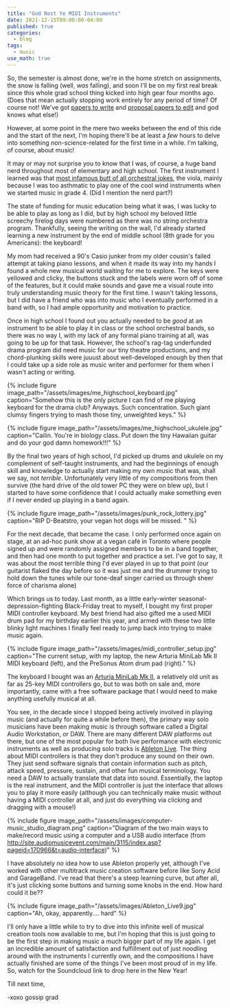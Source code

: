 ```yaml
---
title: "God Rest Ye MIDI Instruments"
date: 2021-12-15T09:00:00-04:00
published: true
categories:
  - blog
tags:
  - music
use_math: true
---
```


So, the semester is almost done, we're in the home stretch on assignments, the snow is falling (well, _was_ falling), and soon I'll be on my first real break since this whole grad school thing kicked into high gear four months ago. (Does that mean actually stopping work entirely for any period of time? Of course not! We've got [papers to write](https://cailingallinger.medium.com/super-model-b3396b76a2ab) and [proposal papers to edit](https://cgallinger.github.io/blog/how-to-mission-extension-proposal/) and god knows what else!)

However, at some point in the mere two weeks between the end of this ride and the start of the next, I'm hoping there'll be at least a _few_ hours to delve into something non-science-related for the first time in a while. I'm talking, of course, about music!

It may or may not surprise you to know that I was, of course, a huge band nerd throughout most of elementary and high school. The first instrument I learned was that [most infamous butt of all orchestral jokes](https://www.mit.edu/~jcb/viola-jokes.html), the viola, mainly because I was too asthmatic to play one of the cool wind instruments when we started music in grade 4. (Did I mention the nerd part?)

The state of funding for music education being what it was, I was lucky to be able to play as long as I did, but by high school my beloved little screechy firelog days were numbered as there was no string orchestra program. Thankfully, seeing the writing on the wall, I'd already started learning a new instrument by the end of middle school (8th grade for you Americans): the keyboard!

My mom had received a 90's Casio junker from my older cousin's failed attempt at taking piano lessons, and when it made its way into my hands I found a whole new musical world waiting for me to explore. The keys were yellowed and clicky, the buttons stuck and the labels were worn off of some of the features, but it could make sounds and gave me a visual route into truly understanding music theory for the first time. I wasn't taking lessons, but I did have a friend who was into music who I eventually performed in a band with, so I had ample opportunity and motivation to practice.

Once in high school I found out you actually needed to be _good_ at an instrument to be able to play it in class or the school orchestral bands, so there was no way I, with my lack of any formal piano training at all, was going to be up for that task. However, the school's rag-tag underfunded drama program did need music for our tiny theatre productions, and my chord-plunking skills were juuust about well-developed enough by then that I could take up a side role as music writer and performer for them when I wasn't acting or writing.

{% include figure image_path="/assets/images/me_highschool_keyboard.jpg" caption="Somehow this is the only picture I can find of me playing keyboard for the drama club? Anyways. Such concentration. Such giant clumsy fingers trying to mash those tiny, unweighted keys." %}

{% include figure image_path="/assets/images/me_highschool_ukulele.jpg" caption="Cailin. You're in biology class. Put down the tiny Hawaiian guitar and do your god damn homework!!!" %}

By the final two years of high school, I'd picked up drums and ukulele on my complement of self-taught instruments, and had the beginnings of enough skill and knowledge to actually start making my own music that was, shall we say, not _terrible_. Unfortunately very little of my compositions from then survive (the hard drive of the old tower PC they were on blew up), but I started to have some confidence that I could actually make something even if I never ended up playing in a band again.

{% include figure image_path="/assets/images/punk_rock_lottery.jpg" caption="RIP D-Beatstro, your vegan hot dogs will be missed. " %}

For the next decade, that became the case. I only performed once again on stage, at an ad-hoc punk show at a vegan café in Toronto where people signed up and were randomly assigned members to be in a band together, and then had one month to put together and practice a set. I've got to say, it was about the most terrible thing I'd ever played in up to that point (our guitarist flaked the day before so it was just me and the drummer trying to hold down the tunes while our tone-deaf singer carried us through sheer force of charisma alone)

Which brings us to today. Last month, as a little early-winter seasonal-depression-fighting Black-Friday treat to myself, I bought my first proper MIDI controller keyboard. My best friend had also gifted me a used MIDI drum pad for my birthday earlier this year, and armed with these two little blinky light machines I finally feel ready to jump back into trying to make music again.

{% include figure image_path="/assets/images/midi_controller_setup.jpg" caption="The current setup, with my laptop, the new Arturia MiniLab Mk II MIDI keyboard (left), and the PreSonus Atom drum pad (right)." %}

The keyboard I bought was an [Arturia MiniLab Mk II](https://www.arturia.com/store/hybrid-synths/minilabmkii), a relatively old unit as far as 25-key MIDI controllers go, but to was both on sale and, more importantly, came with a free software package that I would need to make anything usefully musical at all.

You see, in the decade since I stopped being actively involved in playing music (and actually for quite a while before then), the primary way solo musicians have been making music is through software called a Digital Audio Workstation, or DAW. There are many different DAW platforms out there, but one of the most popular for both live performance with electronic instruments as well as producing solo tracks is [Ableton Live](https://www.youtube.com/watch?v=o-UWByeunSs). The thing about MIDI controllers is that they don't produce any sound on their own. They just send software signals that contain information such as pitch, attack speed, pressure, sustain, and other fun musical terminology. You need a DAW to actually translate that data into sound. Essentially, the laptop is the real instrument, and the MIDI controller is just the interface that allows you to play it more easily (although you can technically make music without having a MIDI controller at all, and just do everything via clicking and dragging with a mouse!)

{% include figure image_path="/assets/images/computer-music_studio_diagram.png" caption="Diagram of the two main ways to make/record music using a computer and a USB audio interface (from http://site.audiomusicevent.com/main/3115/index.asp?pageid=170966&t=audio-interface)" %}

I have absolutely _no_ idea how to use Ableton properly yet, although I've worked with other multitrack music creation software before like Sony Acid and GarageBand. I've read that there's a steep learning curve, but after all, it's just clicking some buttons and turning some knobs in the end. How hard could it be??

{% include figure image_path="/assets/images/Ableton_Live9.jpg" caption="Ah, okay, apparently.... hard" %}

I'll only have a little while to try to dive into this infinite well of musical creation tools now available to me, but I'm hoping that this is just going to be the first step in making music a much bigger part of my life again. I get an incredible amount of satisfaction and fulfillment out of just noodling around with the instruments I currently own, and the compositions I have actually finished are some of the things I've been most proud of in my life. So, watch for the Soundcloud link to drop here in the New Year!

Till next time,

-xoxo gossip grad

